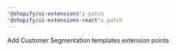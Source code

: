 ```yaml
---
'@shopify/ui-extensions': patch
'@shopify/ui-extensions-react': patch
---
```


Add Customer Segmentation templates extension points
